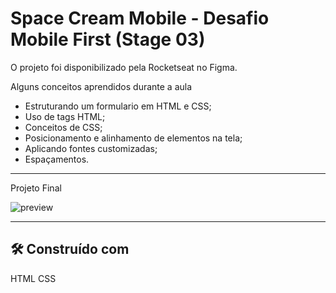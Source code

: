 # Space Cream Mobile - Desafio Mobile First (Stage 03)

O projeto foi disponibilizado pela Rocketseat no Figma.

Alguns conceitos aprendidos durante a aula
- Estruturando um formulario em HTML e CSS;
- Uso de tags HTML;
- Conceitos de CSS;
- Posicionamento e alinhamento de elementos na tela;
- Aplicando fontes customizadas;
- Espaçamentos.

---

Projeto Final

![preview](https://user-images.githubusercontent.com/72874475/230731421-5f502219-01dd-4bc7-bc8e-065b136ca99e.jpg)


---

## 🛠️ Construído com

 HTML
 CSS
